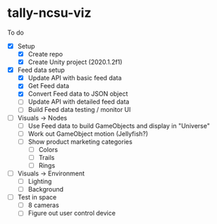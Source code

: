 # tally-ncsu-viz


To do
- [x] Setup
  - [x] Create repo
  - [x] Create Unity project (2020.1.2f1)
- [x] Feed data setup
  - [x] Update API with basic feed data
  - [x] Get Feed data
  - [x] Convert Feed data to JSON object
  - [ ] Update API with detailed feed data
  - [ ] Build Feed data testing / monitor UI
- [ ] Visuals -> Nodes
  - [ ] Use Feed data to build GameObjects and display in "Universe"
  - [ ] Work out GameObject motion (Jellyfish?)
  - [ ] Show product marketing categories
    - [ ] Colors
    - [ ] Trails
    - [ ] Rings
- [ ] Visuals -> Environment
  - [ ] Lighting
  - [ ] Background
- [ ] Test in space
  - [ ] 8 cameras
  - [ ] Figure out user control device
